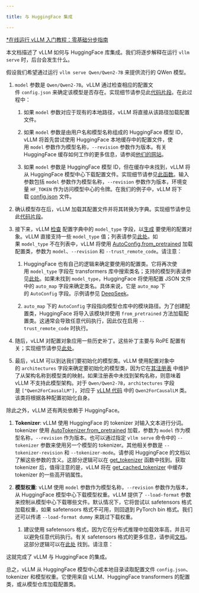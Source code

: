 ```yaml
---

title: 与 HuggingFace 集成

---
```



[*在线运行 vLLM 入门教程：零基础分步指南](https://openbayes.com/console/public/tutorials/rXxb5fZFr29?utm_source=vLLM-CNdoc&utm_medium=vLLM-CNdoc-V1&utm_campaign=vLLM-CNdoc-V1-25ap)


本文档描述了 vLLM 如何与 HuggingFace 库集成。我们将逐步解释在运行 `vllm serve` 时，后台会发生什么。


假设我们希望通过运行 `vllm serve Qwen/Qwen2-7B` 来提供流行的 QWen 模型。

1. `model` 参数是 `Qwen/Qwen2-7B`。vLLM 通过检查相应的配置文件 `config.json` 来确定该模型是否存在。实现细节请参见此[代码片段](https://github.com/vllm-project/vllm/blob/10b67d865d92e376956345becafc249d4c3c0ab7/vllm/transformers_utils/config.py#L162-L182)。在此过程中：

   1. 如果 `model` 参数对应于现有的本地路径，vLLM 将直接从该路径加载配置文件。

   2. 如果 `model` 参数是由用户名和模型名称组成的 HuggingFace 模型 ID，vLLM 将首先尝试使用 HuggingFace 本地缓存中的配置文件，使用 `model` 参数作为模型名称，`--revision` 参数作为版本。有关 HuggingFace 缓存如何工作的更多信息，请参阅[他们的网站](https://huggingface.co/docs/huggingface_hub/en/package_reference/environment_variables#hfhome)。

   3. 如果 `model` 参数是 HuggingFace 模型 ID，但在缓存中未找到，vLLM 将从 HuggingFace 模型中心下载配置文件。实现细节请参见[此函数](https://github.com/vllm-project/vllm/blob/10b67d865d92e376956345becafc249d4c3c0ab7/vllm/transformers_utils/config.py#L91)。输入参数包括 `model` 参数作为模型名称，`--revision` 参数作为版本，环境变量 `HF_TOKEN` 作为访问模型中心的令牌。在我们的例子中，vLLM 将下载 [config.json](https://huggingface.co/Qwen/Qwen2-7B/blob/main/config.json) 文件。

4. 确认模型存在后，vLLM 加载其配置文件并将其转换为字典。实现细节请参见此[代码片段](https://github.com/vllm-project/vllm/blob/10b67d865d92e376956345becafc249d4c3c0ab7/vllm/transformers_utils/config.py#L185-L186)。

5. 接下来，vLLM [检查](https://github.com/vllm-project/vllm/blob/10b67d865d92e376956345becafc249d4c3c0ab7/vllm/transformers_utils/config.py#L189) 配置字典中的 `model_type` 字段，以[生成](https://github.com/vllm-project/vllm/blob/10b67d865d92e376956345becafc249d4c3c0ab7/vllm/transformers_utils/config.py#L190-L216) 要使用的配置对象。vLLM 直接支持一些 `model_type` 值；列表请参见[此处](https://github.com/vllm-project/vllm/blob/10b67d865d92e376956345becafc249d4c3c0ab7/vllm/transformers_utils/config.py#L48)。如果 `model_type` 不在列表中，vLLM 将使用 [AutoConfig.from_pretrained](https://huggingface.co/docs/transformers/en/model_doc/auto#transformers.AutoConfig.from_pretrained) 加载配置类，参数为 `model`、`--revision` 和 `--trust_remote_code`。请注意：

   1. HuggingFace 也有自己的逻辑来确定要使用的配置类。它将再次使用 `model_type` 字段在 transformers 库中搜索类名；支持的模型列表请参见[此处](https://github.com/huggingface/transformers/tree/main/src/transformers/models)。如果未找到 `model_type`，HuggingFace 将使用配置 JSON 文件中的 `auto_map` 字段来确定类名。具体来说，它是 `auto_map` 下的 `AutoConfig` 字段。示例请参见 [DeepSeek](https://huggingface.co/deepseek-ai/DeepSeek-V2.5/blob/main/config.json)。

   2. `auto_map` 下的 `AutoConfig` 字段指向模型仓库中的模块路径。为了创建配置类，HuggingFace 将导入该模块并使用 `from_pretrained` 方法加载配置类。这通常会导致任意代码执行，因此仅在启用 `--trust_remote_code` 时执行。

6. 随后，vLLM 对配置对象应用一些历史补丁。这些补丁主要与 RoPE 配置有关；实现细节请参见[此处](https://github.com/vllm-project/vllm/blob/127c07480ecea15e4c2990820c457807ff78a057/vllm/transformers_utils/config.py#L244)。

7. 最后，vLLM 可以到达我们要初始化的模型类。vLLM 使用配置对象中的 `architectures` 字段来确定要初始化的模型类，因为它在[其注册表](https://github.com/vllm-project/vllm/blob/127c07480ecea15e4c2990820c457807ff78a057/vllm/model_executor/models/registry.py#L80) 中维护了从架构名称到模型类的映射。如果注册表中未找到架构名称，则意味着 vLLM 不支持此模型架构。对于 `Qwen/Qwen2-7B`，`architectures` 字段是 `["Qwen2ForCausalLM"]`，对应于 [vLLM 代码](https://github.com/vllm-project/vllm/blob/127c07480ecea15e4c2990820c457807ff78a057/vllm/model_executor/models/qwen2.py#L364) 中的 `Qwen2ForCausalLM` 类。该类将根据各种配置初始化自身。


除此之外，vLLM 还有两处依赖于 HuggingFace。

1. **Tokenizer**: vLLM 使用 HuggingFace 的 tokenizer 对输入文本进行分词。tokenizer 使用 [AutoTokenizer.from_pretrained](https://huggingface.co/docs/transformers/en/model_doc/auto#transformers.AutoTokenizer.from_pretrained) 加载，参数为 `model` 作为模型名称，`--revision` 作为版本。也可以通过指定 `vllm serve` 命令中的 `--tokenizer` 参数来使用另一个模型的 tokenizer。其他相关参数是 `--tokenizer-revision` 和 `--tokenizer-mode`。请参阅 HuggingFace 的文档以了解这些参数的含义。这部分逻辑可以在 [get_tokenizer](https://github.com/vllm-project/vllm/blob/127c07480ecea15e4c2990820c457807ff78a057/vllm/transformers_utils/tokenizer.py#L87) 函数中找到。获取 tokenizer 后，值得注意的是，vLLM 将在 [get_cached_tokenizer](https://github.com/vllm-project/vllm/blob/127c07480ecea15e4c2990820c457807ff78a057/vllm/transformers_utils/tokenizer.py#L24) 中缓存 tokenizer 的一些高开销属性。

2. **模型权重**: vLLM 使用 `model` 参数作为模型名称，`--revision` 参数作为版本，从 HuggingFace 模型中心下载模型权重。vLLM 提供了 `--load-format` 参数来控制从模型中心下载哪些文件。默认情况下，它将尝试以 safetensors 格式加载权重，如果 safetensors 格式不可用，则回退到 PyTorch bin 格式。我们还可以传递 `--load-format dummy` 来跳过下载权重。

   1. 建议使用 safetensors 格式，因为它在分布式推理中加载效率高，并且可以避免任意代码执行。有关 safetensors 格式的更多信息，请参阅[文档](https://huggingface.co/docs/safetensors/en/index)。这部分逻辑可以在[此处](https://github.com/vllm-project/vllm/blob/10b67d865d92e376956345becafc249d4c3c0ab7/vllm/model_executor/model_loader/loader.py#L385) 找到。请注意：


这就完成了 vLLM 与 HuggingFace 的集成。


总之，vLLM 从 HuggingFace 模型中心或本地目录读取配置文件 `config.json`、tokenizer 和模型权重。它使用来自 vLLM、HuggingFace transformers 的配置类，或从模型仓库加载配置类。

